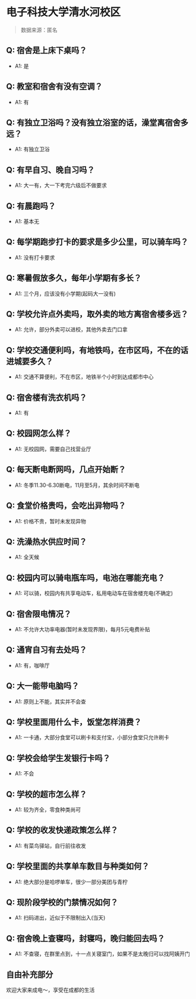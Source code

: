 # 电子科技大学清水河校区

> 数据来源：匿名

## Q: 宿舍是上床下桌吗？

- A1: 是

## Q: 教室和宿舍有没有空调？

- A1: 有

## Q: 有独立卫浴吗？没有独立浴室的话，澡堂离宿舍多远？

- A1: 有独立卫浴

## Q: 有早自习、晚自习吗？

- A1: 大一有，大一下考完六级后不做要求

## Q: 有晨跑吗？

- A1: 基本无

## Q: 每学期跑步打卡的要求是多少公里，可以骑车吗？

- A1: 没有打卡要求

## Q: 寒暑假放多久，每年小学期有多长？

- A1: 三个月，应该没有小学期(起码大一没有)

## Q: 学校允许点外卖吗，取外卖的地方离宿舍楼多远？

- A1: 允许，部分外卖可以进校，其他外卖去门口拿

## Q: 学校交通便利吗，有地铁吗，在市区吗，不在的话进城要多久？

- A1: 交通不算便利，不在市区，地铁半个小时到达成都市中心

## Q: 宿舍楼有洗衣机吗？

- A1: 有

## Q: 校园网怎么样？

- A1: 无校园网，需要自己找营业厅

## Q: 每天断电断网吗，几点开始断？

- A1: 冬季11.30-6.30断电，11月至5月，其余时间不断电

## Q: 食堂价格贵吗，会吃出异物吗？

- A1: 价格不贵，暂时未发现异物

## Q: 洗澡热水供应时间？

- A1: 全天候

## Q: 校园内可以骑电瓶车吗，电池在哪能充电？

- A1: 可以骑，校园内有共享电动车，私用电动车在宿舍楼充电(不确定)

## Q: 宿舍限电情况？

- A1: 不允许大功率电器(暂时未发现界限)，每月5元电费补贴

## Q: 通宵自习有去处吗？

- A1: 有，咖啡厅

## Q: 大一能带电脑吗？

- A1: 原则上不能，其实并不会查

## Q: 学校里面用什么卡，饭堂怎样消费？

- A1: 一卡通，大部分食堂可以刷卡和支付宝，小部分食堂只允许刷卡

## Q: 学校会给学生发银行卡吗？

- A1: 不会

## Q: 学校的超市怎么样？

- A1: 较为齐全，零食种类尚可

## Q: 学校的收发快递政策怎么样？

- A1: 有菜鸟驿站，自行前往收发

## Q: 学校里面的共享单车数目与种类如何？

- A1: 绝大部分是哈啰单车，很少一部分美团与青柠

## Q: 现阶段学校的门禁情况如何？

- A1: 扫码进出，近似于不限制出入(当天)

## Q: 宿舍晚上查寝吗，封寝吗，晚归能回去吗？

- A1: 不查寝，在群里点到，十一点关寝室门，如果不是太晚归可以找阿姨开门

## 自由补充部分

欢迎大家来成电～，享受在成都的生活